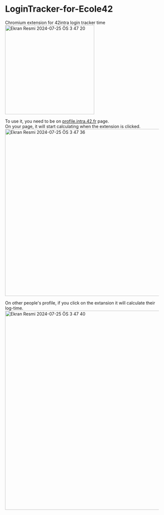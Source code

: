 # LoginTracker-for-Ecole42
Chromium extension for 42intra login tracker time  
<img width="292" alt="Ekran Resmi 2024-07-25 ÖS 3 47 20" src="https://github.com/user-attachments/assets/46a240d6-312f-4e88-b467-ba656c10955f">  


To use it, you need to be on [profile.intra.42.fr](https://profile.intra.42.fr/) page.  
On your page, it will start calculating when the extension is clicked.  
<img width="547" alt="Ekran Resmi 2024-07-25 ÖS 3 47 36" src="https://github.com/user-attachments/assets/81eefa49-3c6c-4111-8acb-5ebf49811724">  

On other people's profile, if you click on the extansion it will calculate their log-time.  
<img width="652" alt="Ekran Resmi 2024-07-25 ÖS 3 47 40" src="https://github.com/user-attachments/assets/2fed556f-f4d5-4a5a-bfef-3523d73ddd08">
